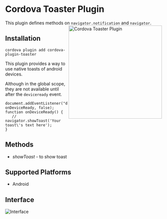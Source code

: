 # Cordova Toaster Plugin

This plugin defines methods on `navigator.notification` and `navigator`.
<img align="right" src="https://www.dropbox.com/s/tfk8hrkbw086f5x/toaster_plugin_logo.jpg?dl=1" alt="Cordova Toaster Plugin" height="300px">


## Installation

    cordova plugin add cordova-plugin-toaster

This plugin provides a way to use native toasts of android devices.

Although in the global scope, they are not available until after the `deviceready` event.

    document.addEventListener("deviceready", onDeviceReady, false);
    function onDeviceReady() {
       // navigator.showToast('Your toast\'s text here');
    }

## Methods

- *showToast* - to show toast


## Supported Platforms

- Android

## Interface

![Interface](https://www.dropbox.com/s/sqg5f7s4dnnj5im/toaster_plugin_preview.jpg?dl=1)
